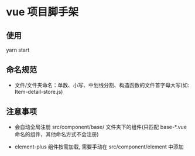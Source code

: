 # vue 项目脚手架

## 使用

yarn start

## 命名规范

- 文件/文件夹命名：单数、小写、中划线分割、构造函数的文件首字母大写(如: Item-detail-store.js)

## 注意事项

- 会自动全局注册 src/component/base/ 文件夹下的组件(只匹配 base-*.vue 命名的组件，其他命名方式不会注册)

- element-plus 组件按需加载, 需要手动在 src/component/element 中添加
